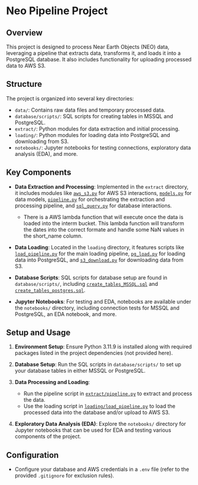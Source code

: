 # Neo Pipeline Project

## Overview

This project is designed to process Near Earth Objects (NEO) data, leveraging a pipeline that extracts data, transforms it, and loads it into a PostgreSQL database. It also includes functionality for uploading processed data to AWS S3.

## Structure

The project is organized into several key directories:

- `data/`: Contains raw data files and temporary processed data.
- `database/scripts/`: SQL scripts for creating tables in MSSQL and PostgreSQL.
- `extract/`: Python modules for data extraction and initial processing.
- `loading/`: Python modules for loading data into PostgreSQL and downloading from S3.
- `notebooks/`: Jupyter notebooks for testing connections, exploratory data analysis (EDA), and more.

## Key Components

- **Data Extraction and Processing**: Implemented in the `extract` directory, it includes modules like [`aws_s3.py`](extract/aws_s3.py) for AWS S3 interactions, [`models.py`](extract/models.py) for data models, [`pipeline.py`](extract/pipeline.py) for orchestrating the extraction and processing pipeline, and [`sql_query.py`](extract/sql_query.py) for database interactions.

    * There is a AWS lambda function that will execute once the data is loaded into the interm bucket. This lambda function will transform the dates into the correct formate and handle some NaN values in the short_name column.

- **Data Loading**: Located in the `loading` directory, it features scripts like [`load_pipeline.py`](loading/load_pipeline.py) for the main loading pipeline, [`pg_load.py`](loading/pg_load.py) for loading data into PostgreSQL, and [`s3_download.py`](loading/s3_download.py) for downloading data from S3.

- **Database Scripts**: SQL scripts for database setup are found in `database/scripts/`, including [`create_tables_MSSQL.sql`](database/scripts/create_tables_MSSQL.sql) and [`create_tables_postgres.sql`](database/scripts/create_tables_postgres.sql).

- **Jupyter Notebooks**: For testing and EDA, notebooks are available under the `notebooks/` directory, including connection tests for MSSQL and PostgreSQL, an EDA notebook, and more.

## Setup and Usage

1. **Environment Setup**: Ensure Python 3.11.9 is installed along with required packages listed in the project dependencies (not provided here).

2. **Database Setup**: Run the SQL scripts in `database/scripts/` to set up your database tables in either MSSQL or PostgreSQL.

3. **Data Processing and Loading**:
   - Run the pipeline script in [`extract/pipeline.py`](extract/pipeline.py) to extract and process the data.
   - Use the loading script in [`loading/load_pipeline.py`](loading/load_pipeline.py) to load the processed data into the database and/or upload to AWS S3.

4. **Exploratory Data Analysis (EDA)**: Explore the `notebooks/` directory for Jupyter notebooks that can be used for EDA and testing various components of the project.

## Configuration

- Configure your database and AWS credentials in a `.env` file (refer to the provided `.gitignore` for exclusion rules).